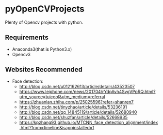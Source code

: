 # pyOpenCVProjects
Plenty of Opencv projects with python. 



## Requirements
* Anaconda3(that is Python3.x)
* Opencv3

## Websites Recommended
* Face detection:
  * http://blog.csdn.net/u012162613/article/details/43523507
  * https://www.leiphone.com/news/201704/rYdpAvh4SvgVPpRQ.html?utm_source=tuicool&utm_medium=referral
  * https://zhuanlan.zhihu.com/p/25025596?refer=shanren7
  * http://blog.csdn.net/tinyzhao/article/details/53236191
  * http://blog.csdn.net/qq_14845119/article/details/52680940
  * http://blog.csdn.net/shuzfan/article/details/52668935
  * https://kpzhang93.github.io/MTCNN_face_detection_alignment/index.html?from=timeline&isappinstalled=1
